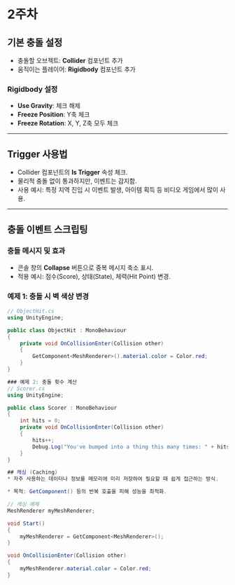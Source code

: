 # 2주차

## 기본 충돌 설정

* 충돌할 오브젝트: **Collider** 컴포넌트 추가
* 움직이는 플레이어: **Rigidbody** 컴포넌트 추가

### Rigidbody 설정
* **Use Gravity**: 체크 해제
* **Freeze Position**: Y축 체크
* **Freeze Rotation**: X, Y, Z축 모두 체크

---

## Trigger 사용법

* Collider 컴포넌트의 **Is Trigger** 속성 체크.
* 물리적 충돌 없이 통과하지만, 이벤트는 감지함.
* 사용 예시: 특정 지역 진입 시 이벤트 발생, 아이템 획득 등 비디오 게임에서 많이 사용.

---

## 충돌 이벤트 스크립팅

### 충돌 메시지 및 효과

* 콘솔 창의 **Collapse** 버튼으로 중복 메시지 축소 표시.
* 적용 예시: 점수(Score), 상태(State), 체력(Hit Point) 변경.

### 예제 1: 충돌 시 벽 색상 변경

```csharp
// ObjectHit.cs
using UnityEngine;

public class ObjectHit : MonoBehaviour
{
    private void OnCollisionEnter(Collision other)
    {
        GetComponent<MeshRenderer>().material.color = Color.red;
    }
}

### 예제 2: 충돌 횟수 계산
// Scorer.cs
using UnityEngine;

public class Scorer : MonoBehaviour
{
    int hits = 0;
    private void OnCollisionEnter(Collision other)
    {
        hits++;
        Debug.Log("You've bumped into a thing this many times: " + hits);
    }
}

## 캐싱 (Caching)
* 자주 사용하는 데이터나 정보를 메모리에 미리 저장하여 필요할 때 쉽게 접근하는 방식.

* 목적: GetComponent() 등의 반복 호출을 피해 성능을 최적화.

// 캐싱 예제
MeshRenderer myMeshRenderer;

void Start()
{
    myMeshRenderer = GetComponent<MeshRenderer>();
}

void OnCollisionEnter(Collision other)
{
    myMeshRenderer.material.color = Color.red;
}